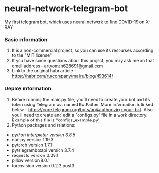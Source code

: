 # neural-network-telegram-bot
My first telegram bot, which uses neural network to find COVID-19 on X-RAY

### Basic information
1. It is a non-commercial project, so you can use its resourses according to the "MIT license"
2. If you have some questions about this project, you may ask me on that email address - artyomsh628691@gmail.com
3. Link to the original habr article - https://habr.com/ru/company/mailru/blog/493614/

### Deploy information
1. Before running the main.py file, you'll need to create your bot and its token using Telegram bot named BotFather. More information is linked below - https://core.telegram.org/bots/api#authorizing-your-bot. Also you'll need to create and edit a "configs.py" file in a work directory. Example of this file is "configs_example.py"
2. Python packages and relations: 
+ *python interpreter version 3.8.5*
+ numpy version 1.19.3
+ pytorch version 1.7.1
+ pytelegrambotapi version 3.7.4
+ requests version 2.25.1
+ pillow version 8.0.1
+ torchvision version 0.2.2.post3
